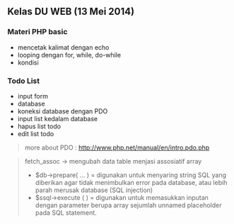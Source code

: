 ## Kelas DU WEB (13 Mei 2014)


### Materi PHP basic 
* mencetak kalimat dengan echo
* looping dengan for, while, do-while
* kondisi


### Todo List
* input form
* database 
* koneksi database dengan PDO
* input list kedalam database
* hapus list todo
* edit list todo

> more about PDO : http://www.php.net/manual/en/intro.pdo.php


>	fetch_assoc -> mengubah data table menjasi assosiatif array
> * $db->prepare( ... ) = digunakan untuk menyaring string SQL yang diberikan
agar tidak menimbulkan error pada database, atau lebih parah merusak
database (SQL injection)
> * $ssql->execute ( ) = digunakan untuk memasukkan inputan dengan
parameter berupa array sejumlah unnamed placeholder pada SQL statement.

